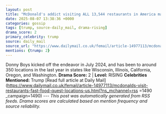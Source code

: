 ```yaml
---
layout: post
title: "McDonald's addict visiting ALL 13,544 restaurants in America makes stunning health admission that'll delight Trump"
date: 2025-08-07 13:38:36 +0000
categories: gossip
tags: [trump, source-daily_mail, drama-rising]
drama_score: 2
primary_celebrity: trump
source: daily_mail
source_url: "https://www.dailymail.co.uk/femail/article-14977113/mcdonalds-visit-restaurants-fast-food-quest-locations-us.html?ns_mchannel=rss&1490&campaign=1490"
mentions: {trump: 2}
---
```


Donny Boys kicked off the endeavor in July 2024, and has been to around 350 locations in the last year in states like Wisconsin, Illinois, California, Oregon, and Washington. **Drama Score:** 2 | **Level:** RISING **Celebrities Mentioned:** Trump [Read full article at Daily Mail](https://www.dailymail.co.uk/femail/article-14977113/mcdonalds-visit-restaurants-fast-food-quest-locations-us.html?ns_mchannel=rss =1490 _campaign=1490) --- *This post was automatically generated from RSS feeds. Drama scores are calculated based on mention frequency and source reliability.*